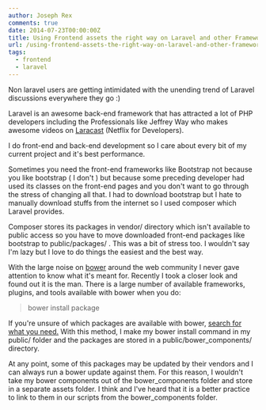 ```yaml
---
author: Joseph Rex
comments: true
date: 2014-07-23T00:00:00Z
title: Using Frontend assets the right way on Laravel and other Frameworks:Bower
url: /using-frontend-assets-the-right-way-on-laravel-and-other-frameworksbower/
tags:
  - frontend
  - laravel
---
```


Non laravel users are getting intimidated with the unending trend of Laravel discussions everywhere they go :)

Laravel is an awesome back-end framework that has attracted a lot of PHP developers including the Professionals like Jeffrey Way who makes awesome videos on [Laracast][1] (Netflix for Developers).
<!--more-->

I do front-end and back-end development so I care about every bit of my current project and it's best performance.

Sometimes you need the front-end frameworks like Bootstrap not because you like bootstrap ( I don't ) but because some preceding developer had used its classes on the front-end pages and you don't want to go through the stress of changing all that. I had to download bootstrap but I hate to manually download stuffs from the internet so I used composer which Laravel provides.

Composer stores its packages in vendor/ directory which isn't available to public access so you have to move downloaded front-end packages like bootstrap to public/packages/ . This was a bit of stress too. I wouldn't say I'm lazy but I love to do things the easiest and the best way.

With the large noise on <a href="http://bower.io" target="_blank">bower</a> around the web community I never gave attention to know what it's meant for. Recently I took a closer look and found out it is the man. There is a large number of available frameworks, plugins, and tools available with bower when you do:

> bower install package

If you're unsure of which packages are available with bower, <a href="http://bower.io/search/" target="_blank">search for what you need.</a> With this method, I make my bower install command in my public/ folder and the packages are stored in a public/bower_components/ directory.

At any point, some of this packages may be updated by their vendors and I can always run a bower update against them. For this reason, I wouldn't take my bower components out of the bower\_components folder and store in a separate assets folder. I think and I've heard that it is a better practice to link to them in our scripts from the bower\_components folder.

 [1]: https://www.debian.org/News/2014/20140424
